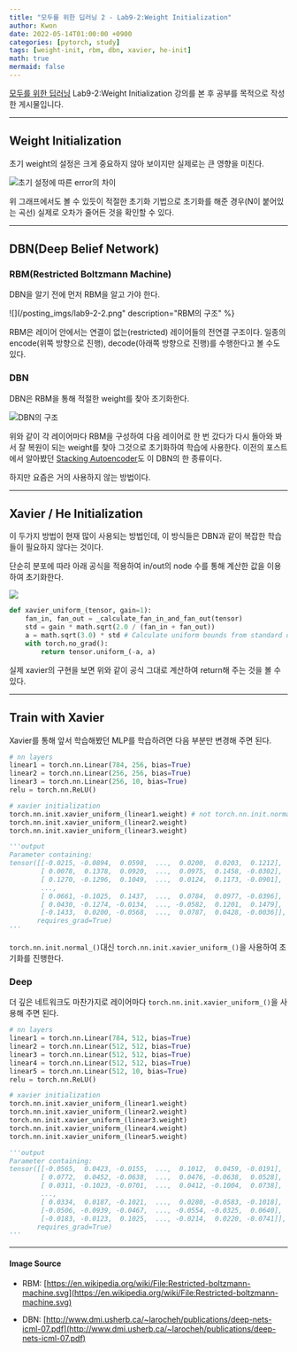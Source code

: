 ```yaml
---
title: "모두를 위한 딥러닝 2 - Lab9-2:Weight Initialization"
author: Kwon
date: 2022-05-14T01:00:00 +0900
categories: [pytorch, study]
tags: [weight-init, rbm, dbn, xavier, he-init]
math: true
mermaid: false
---
```


[모두를 위한 딥러닝](https://deeplearningzerotoall.github.io/season2/lec_pytorch.html) Lab9-2:Weight Initialization 강의를 본 후 공부를 목적으로 작성한 게시물입니다.

***

## Weight Initialization

초기 weight의 설정은 크게 중요하지 않아 보이지만 실제로는 큰 영향을 미친다.

![초기 설정에 따른 error의 차이](/posting_imgs/lab9-2-1.png)

위 그래프에서도 볼 수 있듯이 적절한 초기화 기법으로 초기화를 해준 경우(N이 붙어있는 곡선) 실제로 오차가 줄어든 것을 확인할 수 있다.

***

## DBN(Deep Belief Network)

### RBM(Restricted Boltzmann Machine)

DBN을 알기 전에 먼저 RBM을 알고 가야 한다.

![](/posting_imgs/lab9-2-2.png" description="RBM의 구조" %}

RBM은 레이어 안에서는 연결이 없는(restricted) 레이어들의 전연결 구조이다. 일종의 encode(위쪽 방향으로 진행), decode(아래쪽 방향으로 진행)를 수행한다고 볼 수도 있다.

### DBN

DBN은 RBM을 통해 적절한 weight를 찾아 초기화한다.

![DBN의 구조](/posting_imgs/lab9-2-3.png)

위와 같이 각 레이어마다 RBM을 구성하여 다음 레이어로 한 번 갔다가 다시 돌아와 봐서 잘 복원이 되는 weight를 찾아 그것으로 초기화하여 학습에 사용한다.
이전의 포스트에서 알아봤던 [Stacking Autoencoder](https://qja1998.github.io/2022/05/03/autoencoders-3/)도 이 DBN의 한 종류이다.

하지만 요즘은 거의 사용하지 않는 방법이다.

***

## Xavier / He Initialization

이 두가지 방법이 현재 많이 사용되는 방법인데, 이 방식들은 DBN과 같이 복잡한 학습들이 필요하지 않다는 것이다.

단순히 분포에 따라 아래 공식을 적용하여 in/out의 node 수를 통해 계산한 값을 이용하여 초기화한다.

![](/posting_imgs/lab9-2-4.png)

```python
def xavier_uniform_(tensor, gain=1):
    fan_in, fan_out = _calculate_fan_in_and_fan_out(tensor)
    std = gain * math.sqrt(2.0 / (fan_in + fan_out))
    a = math.sqrt(3.0) * std # Calculate uniform bounds from standard deviation
    with torch.no_grad():
        return tensor.uniform_(-a, a)
 ```

 실제 xavier의 구현을 보면 위와 같이 공식 그대로 계산하여 return해 주는 것을 볼 수 있다.

***

## Train with Xavier

Xavier를 통해 앞서 학습해봤던 MLP를 학습하려면 다음 부분만 변경해 주면 된다.

```python
# nn layers
linear1 = torch.nn.Linear(784, 256, bias=True)
linear2 = torch.nn.Linear(256, 256, bias=True)
linear3 = torch.nn.Linear(256, 10, bias=True)
relu = torch.nn.ReLU()

# xavier initialization
torch.nn.init.xavier_uniform_(linear1.weight) # not torch.nn.init.normal_()
torch.nn.init.xavier_uniform_(linear2.weight)
torch.nn.init.xavier_uniform_(linear3.weight)

'''output
Parameter containing:
tensor([[-0.0215, -0.0894,  0.0598,  ...,  0.0200,  0.0203,  0.1212],
        [ 0.0078,  0.1378,  0.0920,  ...,  0.0975,  0.1458, -0.0302],
        [ 0.1270, -0.1296,  0.1049,  ...,  0.0124,  0.1173, -0.0901],
        ...,
        [ 0.0661, -0.1025,  0.1437,  ...,  0.0784,  0.0977, -0.0396],
        [ 0.0430, -0.1274, -0.0134,  ..., -0.0582,  0.1201,  0.1479],
        [-0.1433,  0.0200, -0.0568,  ...,  0.0787,  0.0428, -0.0036]],
       requires_grad=True)
'''
```

`torch.nn.init.normal_()`대신 `torch.nn.init.xavier_uniform_()`을 사용하여 초기화를 진행한다.

### Deep

더 깊은 네트워크도 마찬가지로 레이어마다 `torch.nn.init.xavier_uniform_()`을 사용해 주면 된다.

```python
# nn layers
linear1 = torch.nn.Linear(784, 512, bias=True)
linear2 = torch.nn.Linear(512, 512, bias=True)
linear3 = torch.nn.Linear(512, 512, bias=True)
linear4 = torch.nn.Linear(512, 512, bias=True)
linear5 = torch.nn.Linear(512, 10, bias=True)
relu = torch.nn.ReLU()

# xavier initialization
torch.nn.init.xavier_uniform_(linear1.weight)
torch.nn.init.xavier_uniform_(linear2.weight)
torch.nn.init.xavier_uniform_(linear3.weight)
torch.nn.init.xavier_uniform_(linear4.weight)
torch.nn.init.xavier_uniform_(linear5.weight)

'''output
Parameter containing:
tensor([[-0.0565,  0.0423, -0.0155,  ...,  0.1012,  0.0459, -0.0191],
        [ 0.0772,  0.0452, -0.0638,  ...,  0.0476, -0.0638,  0.0528],
        [ 0.0311, -0.1023, -0.0701,  ...,  0.0412, -0.1004,  0.0738],
        ...,
        [ 0.0334,  0.0187, -0.1021,  ...,  0.0280, -0.0583, -0.1018],
        [-0.0506, -0.0939, -0.0467,  ..., -0.0554, -0.0325,  0.0640],
        [-0.0183, -0.0123,  0.1025,  ..., -0.0214,  0.0220, -0.0741]],
       requires_grad=True)
'''
```

***

#### Image Source

* RBM: [https://en.wikipedia.org/wiki/File:Restricted-boltzmann-machine.svg](https://en.wikipedia.org/wiki/File:Restricted-boltzmann-machine.svg)

* DBN: [http://www.dmi.usherb.ca/~larocheh/publications/deep-nets-icml-07.pdf](http://www.dmi.usherb.ca/~larocheh/publications/deep-nets-icml-07.pdf)